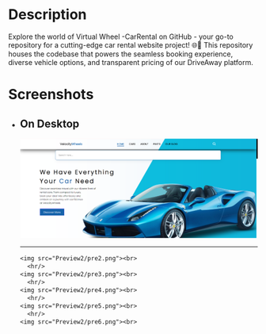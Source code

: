 <h1>Description </h1>
<p>Explore the world of Virtual Wheel -CarRental on GitHub - your go-to repository for a cutting-edge car rental website project! 🌐🚀 This repository houses the codebase that powers the seamless booking experience, diverse vehicle options, and transparent pricing of our DriveAway platform.</p>
<h1>Screenshots</h1>
<ul>
  <li>
    <h2>On Desktop </h2>
    <img src="Preview2/pre1.png"><br>
      <hr/>
    
    <img src="Preview2/pre2.png"><br>
      <hr/>
    <img src="Preview2/pre3.png"><br>
      <hr/>
    <img src="Preview2/pre4.png"><br>
      <hr/>
    <img src="Preview2/pre5.png"><br>
      <hr/>
    <img src="Preview2/pre6.png"><br>
 
  </li>

</ul>
